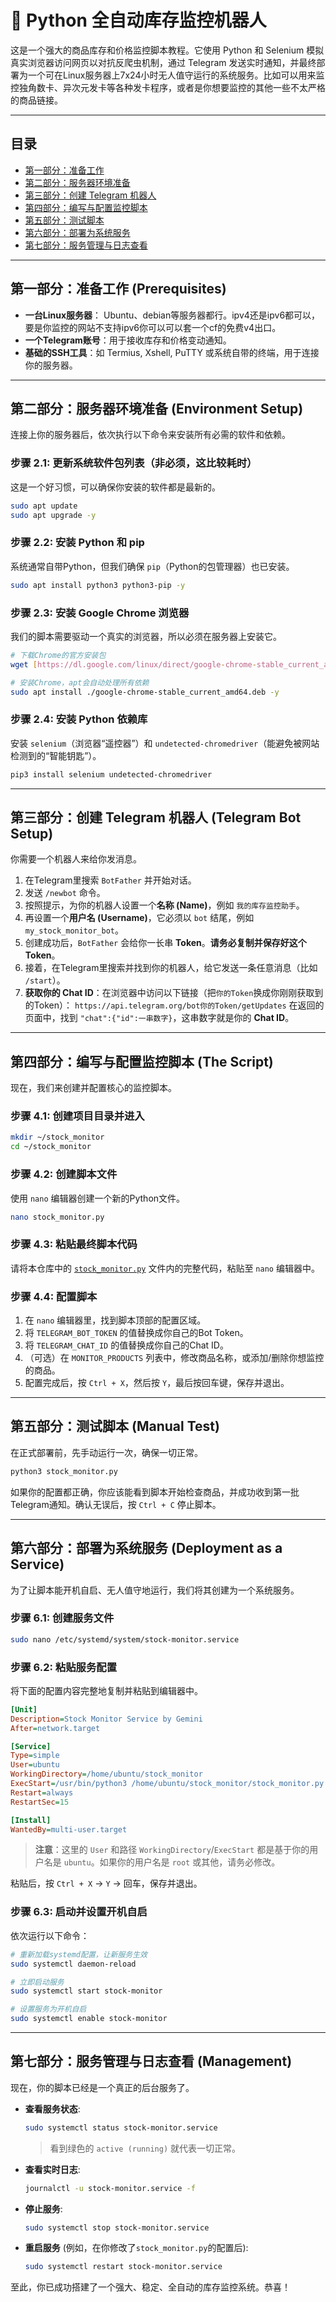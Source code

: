 # 🐍 Python 全自动库存监控机器人

这是一个强大的商品库存和价格监控脚本教程。它使用 Python 和 Selenium 模拟真实浏览器访问网页以对抗反爬虫机制，通过 Telegram 发送实时通知，并最终部署为一个可在Linux服务器上7x24小时无人值守运行的系统服务。比如可以用来监控独角数卡、异次元发卡等各种发卡程序，或者是你想要监控的其他一些不太严格的商品链接。

---

## 目录

- [第一部分：准备工作](#第一部分准备工作-prerequisites)
- [第二部分：服务器环境准备](#第二部分服务器环境准备-environment-setup)
- [第三部分：创建 Telegram 机器人](#第三部分创建-telegram-机器人-telegram-bot-setup)
- [第四部分：编写与配置监控脚本](#第四部分编写与配置监控脚本-the-script)
- [第五部分：测试脚本](#第五部分测试脚本-manual-test)
- [第六部分：部署为系统服务](#第六部分部署为系统服务-deployment-as-a-service)
- [第七部分：服务管理与日志查看](#第七部分服务管理与日志查看-management)

---

## 第一部分：准备工作 (Prerequisites)

- **一台Linux服务器**： Ubuntu、debian等服务器都行。ipv4还是ipv6都可以，要是你监控的网站不支持ipv6你可以可以套一个cf的免费v4出口。
- **一个Telegram账号**：用于接收库存和价格变动通知。
- **基础的SSH工具**：如 Termius, Xshell, PuTTY 或系统自带的终端，用于连接你的服务器。

---

## 第二部分：服务器环境准备 (Environment Setup)

连接上你的服务器后，依次执行以下命令来安装所有必需的软件和依赖。

### 步骤 2.1: 更新系统软件包列表（非必须，这比较耗时）

这是一个好习惯，可以确保你安装的软件都是最新的。

```bash
sudo apt update
sudo apt upgrade -y
```

### 步骤 2.2: 安装 Python 和 pip

系统通常自带Python，但我们确保 `pip`（Python的包管理器）也已安装。

```bash
sudo apt install python3 python3-pip -y
```

### 步骤 2.3: 安装 Google Chrome 浏览器

我们的脚本需要驱动一个真实的浏览器，所以必须在服务器上安装它。

```bash
# 下载Chrome的官方安装包
wget [https://dl.google.com/linux/direct/google-chrome-stable_current_amd64.deb](https://dl.google.com/linux/direct/google-chrome-stable_current_amd64.deb)

# 安装Chrome，apt会自动处理所有依赖
sudo apt install ./google-chrome-stable_current_amd64.deb -y
```

### 步骤 2.4: 安装 Python 依赖库

安装 `selenium`（浏览器“遥控器”）和 `undetected-chromedriver`（能避免被网站检测到的“智能钥匙”）。

```bash
pip3 install selenium undetected-chromedriver
```

---

## 第三部分：创建 Telegram 机器人 (Telegram Bot Setup)

你需要一个机器人来给你发消息。

1.  在Telegram里搜索 `BotFather` 并开始对话。
2.  发送 `/newbot` 命令。
3.  按照提示，为你的机器人设置一个**名称 (Name)**，例如 `我的库存监控助手`。
4.  再设置一个**用户名 (Username)**，它必须以 `bot` 结尾，例如 `my_stock_monitor_bot`。
5.  创建成功后，`BotFather` 会给你一长串 **Token**。**请务必复制并保存好这个Token**。
6.  接着，在Telegram里搜索并找到你的机器人，给它发送一条任意消息（比如 `/start`）。
7.  **获取你的 Chat ID**：在浏览器中访问以下链接（把`你的Token`换成你刚刚获取到的Token）：
    `https://api.telegram.org/bot你的Token/getUpdates`
    在返回的页面中，找到 `"chat":{"id":一串数字}`，这串数字就是你的 **Chat ID**。

---

## 第四部分：编写与配置监控脚本 (The Script)

现在，我们来创建并配置核心的监控脚本。

### 步骤 4.1: 创建项目目录并进入

```bash
mkdir ~/stock_monitor
cd ~/stock_monitor
```

### 步骤 4.2: 创建脚本文件

使用 `nano` 编辑器创建一个新的Python文件。

```bash
nano stock_monitor.py
```

### 步骤 4.3: 粘贴最终脚本代码

请将本仓库中的 [`stock_monitor.py`](https://github.com/meaen/Stock_Monitoring_Bot/blob/main/stock_monitor.py) 文件内的完整代码，粘贴至 `nano` 编辑器中。

### 步骤 4.4: 配置脚本

1.  在 `nano` 编辑器里，找到脚本顶部的配置区域。
2.  将 `TELEGRAM_BOT_TOKEN` 的值替换成你自己的Bot Token。
3.  将 `TELEGRAM_CHAT_ID` 的值替换成你自己的Chat ID。
4.  （可选）在 `MONITOR_PRODUCTS` 列表中，修改商品名称，或添加/删除你想监控的商品。
5.  配置完成后，按 `Ctrl + X`，然后按 `Y`，最后按回车键，保存并退出。

---

## 第五部分：测试脚本 (Manual Test)

在正式部署前，先手动运行一次，确保一切正常。

```bash
python3 stock_monitor.py
```

如果你的配置都正确，你应该能看到脚本开始检查商品，并成功收到第一批Telegram通知。确认无误后，按 `Ctrl + C` 停止脚本。

---

## 第六部分：部署为系统服务 (Deployment as a Service)

为了让脚本能开机自启、无人值守地运行，我们将其创建为一个系统服务。

### 步骤 6.1: 创建服务文件

```bash
sudo nano /etc/systemd/system/stock-monitor.service
```

### 步骤 6.2: 粘贴服务配置

将下面的配置内容完整地复制并粘贴到编辑器中。

```ini
[Unit]
Description=Stock Monitor Service by Gemini
After=network.target

[Service]
Type=simple
User=ubuntu
WorkingDirectory=/home/ubuntu/stock_monitor
ExecStart=/usr/bin/python3 /home/ubuntu/stock_monitor/stock_monitor.py
Restart=always
RestartSec=15

[Install]
WantedBy=multi-user.target
```

> **注意**：这里的 `User` 和路径 `WorkingDirectory`/`ExecStart` 都是基于你的用户名是 `ubuntu`。如果你的用户名是 `root` 或其他，请务必修改。

粘贴后，按 `Ctrl + X` -> `Y` -> 回车，保存并退出。

### 步骤 6.3: 启动并设置开机自启

依次运行以下命令：

```bash
# 重新加载systemd配置，让新服务生效
sudo systemctl daemon-reload

# 立即启动服务
sudo systemctl start stock-monitor

# 设置服务为开机自启
sudo systemctl enable stock-monitor
```

---

## 第七部分：服务管理与日志查看 (Management)

现在，你的脚本已经是一个真正的后台服务了。

- **查看服务状态**:
  ```bash
  sudo systemctl status stock-monitor.service
  ```
  > 看到绿色的 `active (running)` 就代表一切正常。

- **查看实时日志**:
  ```bash
  journalctl -u stock-monitor.service -f
  ```

- **停止服务**:
  ```bash
  sudo systemctl stop stock-monitor.service
  ```

- **重启服务** (例如，在你修改了`stock_monitor.py`的配置后):
  ```bash
  sudo systemctl restart stock-monitor.service
  ```

至此，你已成功搭建了一个强大、稳定、全自动的库存监控系统。恭喜！
